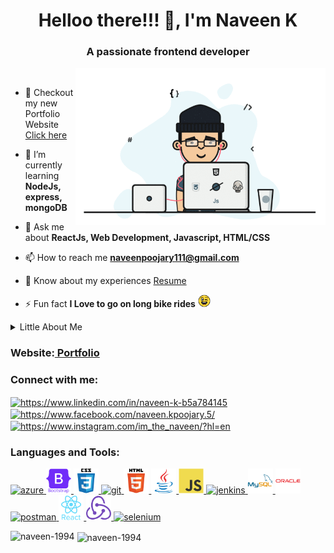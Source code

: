 <h1 align="center">Helloo there!!! 👋, I'm Naveen K</h1>
<h3 align="center">A passionate frontend developer</h3>
<img align="right" alt="coding" width="400" src="Images/68747470733a2f2f6d69726f2e6d656469756d2e636f6d2f6d61782f313336302f302a37513379765349765f7430696f4a2d5a2e676966.gif"/>

<p align="left"> <a href="https://twitter.com/" target="blank"><img src="https://img.shields.io/twitter/follow/?logo=twitter&style=for-the-badge" alt="" /></a> </p>

- 🔭 Checkout my new Portfolio Website <a href="https://naveenkpoojary.netlify.app/" target="blank" rel="noreferrer">Click here</a>

- 🌱 I’m currently learning **NodeJs, express, mongoDB**

- 💬 Ask me about **ReactJs, Web Development, Javascript, HTML/CSS**

- 📫 How to reach me **naveenpoojary111@gmail.com**

- 📄 Know about my experiences [Resume](https://drive.google.com/file/d/1RCo1uejQXxAgRggquCDPeULNmm530ih2/view?usp=sharing)

- ⚡ Fun fact **I Love to go on long bike rides** <img src="https://raw.githubusercontent.com/Naveen-1994/Naveen-1994/main/Images/wink-2651681-2195776.webp" width="20"/>

<details>
<summary>Little About Me</summary>
<br>
I'm tech-savvy, love coding. Currently working on an E-learning project. I started my career as a Software tester although I had a great interest in development but now I'm learning front-end development and working on development, testing parallelly at my current company.
</details>

<h3 align ="left">Website:<a href="https://portfolio-0918.firebaseapp.com/" target="_blank">  Portfolio</a></h3>

<h3 align="left">Connect with me:</h3>
<p align="left">
<a target="_blank" href="https://www.linkedin.com/in/naveen-k-b5a784145" target="blank"><img align="center" src="https://raw.githubusercontent.com/rahuldkjain/github-profile-readme-generator/master/src/images/icons/Social/linked-in-alt.svg" alt="https://www.linkedin.com/in/naveen-k-b5a784145" height="30" width="40" /></a>
<a target="_blank" href="https://www.facebook.com/naveen.kpoojary.5/" target="blank"><img align="center" src="https://raw.githubusercontent.com/rahuldkjain/github-profile-readme-generator/master/src/images/icons/Social/facebook.svg" alt="https://www.facebook.com/naveen.kpoojary.5/" height="30" width="40" /></a>
<a target="_blank" href="https://www.instagram.com/im_the_naveen/?hl=en" target="blank"><img align="center" src="https://raw.githubusercontent.com/rahuldkjain/github-profile-readme-generator/master/src/images/icons/Social/instagram.svg" alt="https://www.instagram.com/im_the_naveen/?hl=en" height="30" width="40" /></a>
</p>

<h3 align="left">Languages and Tools:</h3>
<p align="left"> <a href="https://azure.microsoft.com/en-in/" target="_blank" rel="noreferrer"> <img src="https://www.vectorlogo.zone/logos/microsoft_azure/microsoft_azure-icon.svg" alt="azure" width="40" height="40"/> </a> <a href="https://getbootstrap.com" target="_blank" rel="noreferrer"> <img src="https://raw.githubusercontent.com/devicons/devicon/master/icons/bootstrap/bootstrap-plain-wordmark.svg" alt="bootstrap" width="40" height="40"/> </a> <a href="https://www.w3schools.com/css/" target="_blank" rel="noreferrer"> <img src="https://raw.githubusercontent.com/devicons/devicon/master/icons/css3/css3-original-wordmark.svg" alt="css3" width="40" height="40"/> </a> <a href="https://git-scm.com/" target="_blank" rel="noreferrer"> <img src="https://www.vectorlogo.zone/logos/git-scm/git-scm-icon.svg" alt="git" width="40" height="40"/> </a> <a href="https://www.w3.org/html/" target="_blank" rel="noreferrer"> <img src="https://raw.githubusercontent.com/devicons/devicon/master/icons/html5/html5-original-wordmark.svg" alt="html5" width="40" height="40"/> </a> <a href="https://www.java.com" target="_blank" rel="noreferrer"> <img src="https://raw.githubusercontent.com/devicons/devicon/master/icons/java/java-original.svg" alt="java" width="40" height="40"/> </a> <a href="https://developer.mozilla.org/en-US/docs/Web/JavaScript" target="_blank" rel="noreferrer"> <img src="https://raw.githubusercontent.com/devicons/devicon/master/icons/javascript/javascript-original.svg" alt="javascript" width="40" height="40"/> </a> <a href="https://www.jenkins.io" target="_blank" rel="noreferrer"> <img src="https://www.vectorlogo.zone/logos/jenkins/jenkins-icon.svg" alt="jenkins" width="40" height="40"/> </a> <a href="https://www.mysql.com/" target="_blank" rel="noreferrer"> <img src="https://raw.githubusercontent.com/devicons/devicon/master/icons/mysql/mysql-original-wordmark.svg" alt="mysql" width="40" height="40"/> </a> <a href="https://www.oracle.com/" target="_blank" rel="noreferrer"> <img src="https://raw.githubusercontent.com/devicons/devicon/master/icons/oracle/oracle-original.svg" alt="oracle" width="40" height="40"/> </a> <a href="https://postman.com" target="_blank" rel="noreferrer"> <img src="https://www.vectorlogo.zone/logos/getpostman/getpostman-icon.svg" alt="postman" width="40" height="40"/> </a> <a href="https://reactjs.org/" target="_blank" rel="noreferrer"> <img src="https://raw.githubusercontent.com/devicons/devicon/master/icons/react/react-original-wordmark.svg" alt="react" width="40" height="40"/> </a> <a href="https://redux.js.org" target="_blank" rel="noreferrer"> <img src="https://raw.githubusercontent.com/devicons/devicon/master/icons/redux/redux-original.svg" alt="redux" width="40" height="40"/> </a> <a href="https://www.selenium.dev" target="_blank" rel="noreferrer"> <img src="https://raw.githubusercontent.com/detain/svg-logos/780f25886640cef088af994181646db2f6b1a3f8/svg/selenium-logo.svg" alt="selenium" width="40" height="40"/> </a> </p>

<p><img align="left" src="https://github-readme-stats.vercel.app/api/top-langs?username=naveen-1994&show_icons=true&locale=en&layout=compact" alt="naveen-1994" /></p>

<p>&nbsp;<img align="center" src="https://github-readme-stats.vercel.app/api?username=naveen-1994&show_icons=true&locale=en" alt="naveen-1994" /></p>
